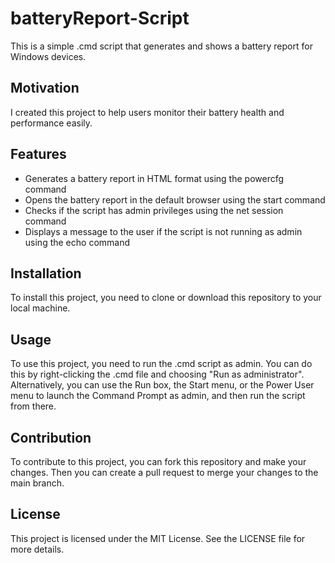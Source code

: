 # batteryReport-Script
This is a simple .cmd script that generates and shows a battery report for Windows devices.

## Motivation

I created this project to help users monitor their battery health and performance easily. 

## Features

- Generates a battery report in HTML format using the powercfg command
- Opens the battery report in the default browser using the start command
- Checks if the script has admin privileges using the net session command
- Displays a message to the user if the script is not running as admin using the echo command

## Installation

To install this project, you need to clone or download this repository to your local machine. 

## Usage

To use this project, you need to run the .cmd script as admin. You can do this by right-clicking the .cmd file and choosing "Run as administrator". Alternatively, you can use the Run box, the Start menu, or the Power User menu to launch the Command Prompt as admin, and then run the script from there. 

## Contribution

To contribute to this project, you can fork this repository and make your changes. Then you can create a pull request to merge your changes to the main branch. 

## License

This project is licensed under the MIT License. See the LICENSE file for more details.
